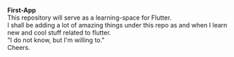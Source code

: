 **First-App**  
This repository will serve as a learning-space for Flutter.  
I shall be adding a lot of amazing things under this repo as and when I learn new and cool
stuff related to flutter.  
"I do not know, but I'm willing to."  
Cheers.
